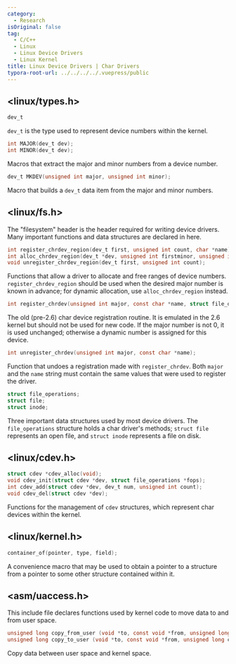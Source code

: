 ```yaml
---
category:
  - Research
isOriginal: false
tag:
  - C/C++
  - Linux
  - Linux Device Drivers
  - Linux Kernel
title: Linux Device Drivers | Char Drivers
typora-root-url: ../../../../.vuepress/public
---
```


## <linux/types.h>

```c
dev_t
```

`dev_t` is the type used to represent device numbers within the kernel.

```c
int MAJOR(dev_t dev);
int MINOR(dev_t dev);
```

Macros that extract the major and minor numbers from a device number.

```c
dev_t MKDEV(unsigned int major, unsigned int minor);
```

Macro that builds a `dev_t` data item from the major and minor numbers.

## <linux/fs.h>

The "filesystem" header is the header required for writing device drivers. Many important functions and data structures are declared in here.

```c
int register_chrdev_region(dev_t first, unsigned int count, char *name)
int alloc_chrdev_region(dev_t *dev, unsigned int firstminor, unsigned int count, char *name)
void unregister_chrdev_region(dev_t first, unsigned int count);
```

Functions that allow a driver to allocate and free ranges of device numbers. `register_chrdev_region` should be used when the desired major number is known in advance; for dynamic allocation, use `alloc_chrdev_region` instead.

```c
int register_chrdev(unsigned int major, const char *name, struct file_operations *fops);
```

The old (pre-2.6) char device registration routine. It is emulated in the 2.6 kernel but should not be used for new code. If the major number is not 0, it is used unchanged; otherwise a dynamic number is assigned for this device.

```c
int unregister_chrdev(unsigned int major, const char *name);
```

Function that undoes a registration made with `register_chrdev`. Both `major` and the `name` string must contain the same values that were used to register the driver.

```c
struct file_operations;
struct file;
struct inode;
```

Three important data structures used by most device drivers. The `file_operations` structure holds a char driver's methods; `struct file` represents an open file, and `struct inode` represents a file on disk.

## <linux/cdev.h>

```c
struct cdev *cdev_alloc(void);
void cdev_init(struct cdev *dev, struct file_operations *fops);
int cdev_add(struct cdev *dev, dev_t num, unsigned int count);
void cdev_del(struct cdev *dev);
```

Functions for the management of `cdev` structures, which represent char devices within the kernel.

## <linux/kernel.h>

```c
container_of(pointer, type, field);
```

A convenience macro that may be used to obtain a pointer to a structure from a pointer to some other structure contained within it.

## <asm/uaccess.h>

This include file declares functions used by kernel code to move data to and from user space.

```c
unsigned long copy_from_user (void *to, const void *from, unsigned long count);
unsigned long copy_to_user (void *to, const void *from, unsigned long count);
```

Copy data between user space and kernel space.
